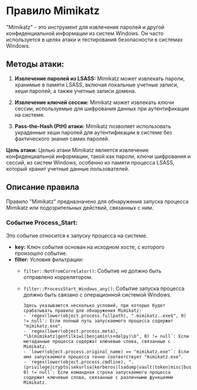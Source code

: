 # Правило Mimikatz

"Mimikatz" - это инструмент для извлечения паролей и другой конфиденциальной информации из систем Windows. Он часто используется в целях атаки и тестирования безопасности в системах Windows.

## Методы атаки:

1. **Извлечение паролей из LSASS:** Mimikatz может извлекать пароли, хранимые в памяти LSASS, включая локальные учетные записи, хеши паролей, а также учетные записи домена.

2. **Извлечение ключей сессии:** Mimikatz может извлекать ключи сессии, используемые для шифрования данных при аутентификации на системе.

3. **Pass-the-Hash (PtH) атаки:** Mimikatz позволяет использовать украденные хеши паролей для аутентификации в системе без фактического знания самих паролей.

**Цель атаки:** Целью атаки Mimikatz является извлечение конфиденциальной информации, такой как пароли, ключи шифрования и сессий, из систем Windows, особенно из памяти процесса LSASS, который хранит учетные данные пользователей.

## Описание правила

Правило "Mimikatz" предназначено для обнаружения запуска процесса Mimikatz или подозрительных действий, связанных с ним.

### Событие Process_Start:

Это событие относится к запуску процесса на системе.

- **key:** Ключ события основан на исходном хосте, с которого произошло событие.
- **filter:** Условия фильтрации:
  - `filter::NotFromCorrelator()`: Событие не должно быть отправлено коррелятором.
  - `filter::ProcessStart_Windows_any()`: Событие запуска процесса должно быть связано с операционной системой Windows.

        Здесь указываются несколько условий, при которых будет срабатывать правило для обнаружения Mimikatz:
        - `regex(lower(object.process.fullpath), ".mimikatz..exe$", 0) != null`: Если полный путь запускаемого процесса содержит "mimikatz.exe".
        - `regex(lower(object.process.meta), "\b(mimikatz|gentilkiwi|benjamin\s+delpy)\b", 0) != null`: Если метаданные процесса содержат ключевые слова, связанные с Mimikatz.
        - `lower(object.process.original_name) == "mimikatz.exe"`: Если имя запускаемого процесса точно соответствует "mimikatz.exe".
        - `regex(lower(object.process.cmdline), ".(privilege|crypto|sekurlsa|kerberos|lsadump|vault|token|misc|busylight|dpapi)::.", 0) != null`: Если командная строка запускаемого процесса содержит ключевые слова, связанные с различными функциями Mimikatz.

